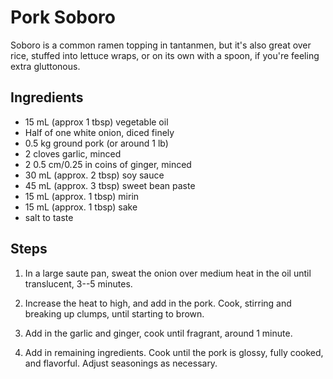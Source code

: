 # Pork Soboro

Soboro is a common ramen topping in tantanmen, but it's also great over rice,
stuffed into lettuce wraps, or on its own with a spoon, if you're feeling extra
gluttonous. 

## Ingredients

* 15 mL (approx 1 tbsp) vegetable oil
* Half of one white onion, diced finely
* 0.5 kg ground pork (or around 1 lb)
* 2 cloves garlic, minced
* 2  0.5 cm/0.25 in coins of ginger, minced
* 30 mL (approx. 2 tbsp) soy sauce
* 45 mL (approx. 3 tbsp) sweet bean paste
* 15 mL (approx. 1 tbsp) mirin
* 15 mL (approx. 1 tbsp) sake
* salt to taste

## Steps

1. In a large saute pan, sweat the onion over medium heat in the oil until
   translucent, 3--5 minutes.

2. Increase the heat to high, and add in the pork. Cook, stirring and breaking
   up clumps, until starting to brown.

3. Add in the garlic and ginger, cook until fragrant, around 1 minute.

4. Add in remaining ingredients. Cook until the pork is glossy, fully cooked,
   and flavorful. Adjust seasonings as necessary. 
